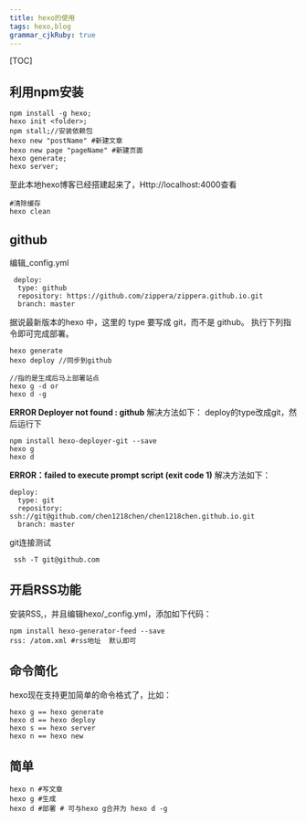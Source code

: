 ```yaml
---
title: hexo的使用 
tags: hexo,blog
grammar_cjkRuby: true
---
```

[TOC]


## 利用npm安装
    

    npm install -g hexo;
    hexo init <folder>;
    npm stall;//安装依赖包
    hexo new "postName" #新建文章
    hexo new page "pageName" #新建页面
    hexo generate;
    hexo server;
    
   至此本地hexo博客已经搭建起来了，Http://localhost:4000查看

    #清除缓存
    hexo clean
    
## github
编辑_config.yml
   

     deploy:
      type: github
      repository: https://github.com/zippera/zippera.github.io.git
      branch: master

据说最新版本的hexo 中，这里的 type 要写成 git，而不是 github。
执行下列指令即可完成部署。

    hexo generate
    hexo deploy //同步到github
    
    //指的是生成后马上部署站点
    hexo g -d or 
    hexo d -g 

**ERROR Deployer not found : github**
解决方法如下：
deploy的type改成git，然后运行下

    npm install hexo-deployer-git --save
    hexo g
    hexo d
    
**ERROR：failed to execute prompt script (exit code 1)**
解决方法如下：

    deploy:
      type: git
      repository: ssh://git@github.com/chen1218chen/chen1218chen.github.io.git
      branch: master
      
git连接测试

     ssh -T git@github.com
## 开启RSS功能 
安装RSS,，并且编辑hexo/_config.yml，添加如下代码：

    npm install hexo-generator-feed --save
    rss: /atom.xml #rss地址  默认即可
    
## 命令简化
hexo现在支持更加简单的命令格式了，比如：

    hexo g == hexo generate
    hexo d == hexo deploy
    hexo s == hexo server
    hexo n == hexo new
    
## 简单
    hexo n #写文章
    hexo g #生成
    hexo d #部署 # 可与hexo g合并为 hexo d -g